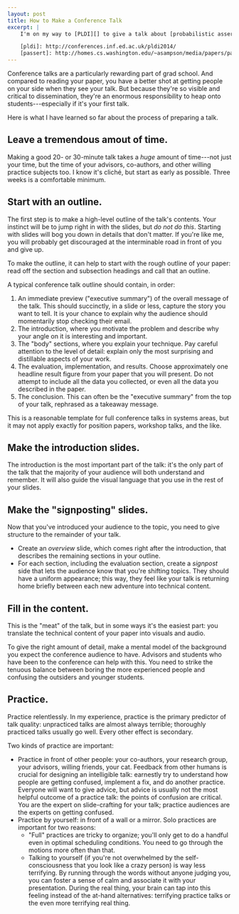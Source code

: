 ```yaml
---
layout: post
title: How to Make a Conference Talk
excerpt: |
    I'm on my way to [PLDI][] to give a talk about [probabilistic assertions][passert], so I have talk-building on my mind. This is a guide to preparing talks based on what I've learned so far in grad school.

    [pldi]: http://conferences.inf.ed.ac.uk/pldi2014/
    [passert]: http://homes.cs.washington.edu/~asampson/media/papers/passert-pldi2014.pdf
---
```

Conference talks are a particularly rewarding part of grad school. And compared to reading your paper, you have a better shot at getting people on your side when they see your talk. But because they're so visible and critical to dissemination, they're an enormous responsibility to heap onto students---especially if it's your first talk.

Here is what I have learned so far about the process of preparing a talk.

## Leave a tremendous amout of time.

Making a good 20- or 30-minute talk takes a *huge* amount of time---not just your time, but the time of your advisors, co-authors, and other willing practice subjects too. I know it's cliché, but start as early as possible. Three weeks is a comfortable minimum.

## Start with an outline.

The first step is to make a high-level outline of the talk's contents. Your instinct will be to jump right in with the slides, but *do not do this*. Starting with slides will bog you down in details that don't matter. If you're like me, you will probably get discouraged at the interminable road in front of you and give up.

To make the outline, it can help to start with the rough outline of your paper: read off the section and subsection headings and call that an outline.

A typical conference talk outline should contain, in order:

1. An immediate preview ("executive summary") of the overall message of the talk. This should succinctly, in a slide or less, capture the story you want to tell. It is your chance to explain why the audience should momentarily stop checking their email.
2. The introduction, where you motivate the problem and describe why your angle on it is interesting and important.
3. The "body" sections, where you explain your technique. Pay careful attention to the level of detail: explain only the most surprising and distillable aspects of your work.
4. The evaluation, implementation, and results. Choose approximately one headline result figure from your paper that you will present. Do not attempt to include all the data you collected, or even all the data you described in the paper.
5. The conclusion. This can often be the "executive summary" from the top of your talk, rephrased as a takeaway message.

This is a reasonable template for full conference talks in systems areas, but it may not apply exactly for position papers, workshop talks, and the like.

## Make the introduction slides.

The introduction is the most important part of the talk: it's the only part of the talk that the majority of your audience will both understand and remember. It will also guide the visual language that you use in the rest of your slides.

## Make the "signposting" slides.

Now that you've introduced your audience to the topic, you need to give structure to the remainder of your talk.

- Create an *overview* slide, which comes right after the introduction, that describes the remaining sections in your outline.
- For each section, including the evaluation section, create a *signpost* side that lets the audience know that you're shifting topics. They should have a uniform appearance; this way, they feel like your talk is returning home briefly between each new adventure into technical content.

## Fill in the content.

This is the "meat" of the talk, but in some ways it's the easiest part: you translate the technical content of your paper into visuals and audio.

To give the right amount of detail, make a mental model of the background you expect the conference audience to have. Advisors and students who have been to the conference can help with this. You need to strike the tenuous balance between boring the more experienced people and confusing the outsiders and younger students.

## Practice.

Practice relentlessly. In my experience, practice is the primary predictor of talk quality: unpracticed talks are almost always terrible; thoroughly practiced talks usually go well. Every other effect is secondary.

Two kinds of practice are important:

- Practice in front of other people: your co-authors, your research group, your advisors, willing friends, your cat. Feedback from other humans is crucial for designing an intelligible talk: earnestly try to understand how people are getting confused, implement a fix, and do another practice. Everyone will want to give advice, but advice is usually not the most helpful outcome of a practice talk: the points of confusion are critical. You are the expert on slide-crafting for your talk; practice audiences are the experts on getting confused.
- Practice by yourself: in front of a wall or a mirror. Solo practices are important for two reasons:
	- "Full" practices are tricky to organize; you'll only get to do a handful even in optimal scheduling conditions. You need to go through the motions more often than that.
	- Talking to yourself (if you're not overwhelmed by the self-consciousness that you look like a crazy person) is way less terrifying. By running through the words without anyone judging you, you can foster a sense of calm and associate it with your presentation. During the real thing, your brain can tap into this feeling instead of the at-hand alternatives: terrifying practice talks or the even more terrifying real thing.

